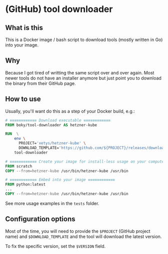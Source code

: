 # (GitHub) tool downloader

## What is this

This is a Docker image / bash script to download tools (mostly written in Go) into your image.

## Why

Because I got tired of writting the same script over and over again. Most newer tools do not have an installer anymore but just point you to download the binary from their GitHub page.

## How to use

Usually, you'll want do this as a step of your Docker build, e.g.:

```Dockerfile
# ≡≡≡≡≡≡≡≡≡≡≡≡ Download executable ≡≡≡≡≡≡≡≡≡≡≡≡
FROM boky/tool-downloader AS hetzner-kube

RUN  \
    env \
      PROJECT='xetys/hetzner-kube' \
      DOWNLOAD_TEMPLATE='https://github.com/${PROJECT}/releases/download/${VERSION}/${NAME}-${VERSION}-${GOOS}-${GOARCH}${GOEXT}' \
    tool-downloader

# ≡≡≡≡≡≡≡≡≡≡≡≡ Create your image for install-less usage on your computer ≡≡≡≡≡≡≡≡≡≡≡≡
FROM scratch
COPY --from=hetzner-kube /usr/bin/hetzner-kube /usr/bin

# ≡≡≡≡≡≡≡≡≡≡≡≡ Embed into your image ≡≡≡≡≡≡≡≡≡≡≡≡
FROM python:latest
...
COPY --from=hetzner-kube /usr/bin/hetzner-kube /usr/bin
```

See more usage examples in the `tests` folder.

## Configuration options

Most of the time, you will need to provide the `$PROJECT` (GitHub project name) and `$DOWNLOAD_TEMPLATE` and the tool will download the latest version.

To fix the specific version, set the `$VERSION` field.
